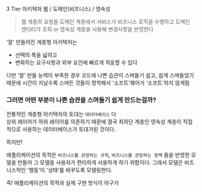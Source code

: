 
3 Tier 아키텍처
웹 / 도메인(비즈니스) / 영속성
> 웹 계층의 요청을 도메인 계층에서 서비스가 비즈니스 로직을 수행하고 도메인 엔티티가 조회 or 영속성 계층을 사용해 변경사항을 반영한다

'잘' 만들어진 계층형 아키텍처는
- 선택의 폭을 넓히고
- 변화하는 요구사항과 외부 요인에 빠르게 적응할 수 있다

다만 '잘' 만들 능력이 부족한 경우 코드에 나쁜 습관이 스며들기 쉽고, 쉽게 스며들었기 때문에 시간이 지날수록 스며든 것들이 정착해서 '소프트'웨어가 '소프트'하지 않게됨


### 그러면 어떤 부분이 나쁜 습관을 스며들기 쉽게 만드는걸까?


전통적인 계층형 아키텍처의 토대는 `데이터베이스` 다  
상위 레이어가 하위 레이어를 의존하기 때문에 결국 최하단 계층인 영속성 계층이 직접적으로 사용하는 데이터베이스가 토대가된 것이다.

하지만!

애플리케이션의 목적은 `비즈니스를 관장하는 규칙`, `비즈니스를 관장하는 정책` 들을 반영한 모델을 만들어 그 모델을 사용자가 편리하게 사용하게 하기 위함이다.
그래서 모델은 비즈니스적인 '행동'이 '상태'를 바꾸도록 모델링한다.

즉!
애플리케이션의 목적과 실제 구현 방식이 아구가



